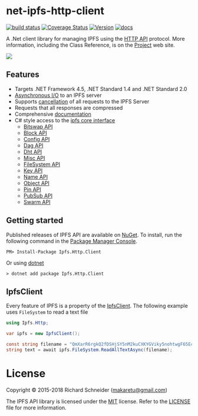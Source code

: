 # net-ipfs-http-client

[![build status](https://ci.appveyor.com/api/projects/status/github/richardschneider/net-ipfs-http-client?branch=master&svg=true)](https://ci.appveyor.com/project/richardschneider/net-ipfs-http-client) 
[![Coverage Status](https://coveralls.io/repos/github/richardschneider/net-ipfs-http-client/badge.svg?branch=master)](https://coveralls.io/github/richardschneider/net-ipfs-http-client?branch=master)
[![Version](https://img.shields.io/nuget/v/Ipfs.Http.Client.svg)](https://www.nuget.org/packages/Ipfs.Http.Client)
[![docs](https://img.shields.io/badge/docs-latest-green.svg)](https://richardschneider.github.io/net-ipfs-http-client/articles/client.html)


A .Net client library for managing IPFS using the [HTTP API](https://docs.ipfs.io/reference/api/http/) protocol. 
More information, including the Class Reference, is on the [Project](https://richardschneider.github.io/net-ipfs-http-client/) web site.

![](https://ipfs.io/ipfs/QmQJ68PFMDdAsgCZvA1UVzzn18asVcf7HVvCDgpjiSCAse)

## Features

- Targets .NET Framework 4.5, .NET Standard 1.4 and .NET Standard 2.0
- [Asynchronous I/O](https://richardschneider.github.io/net-ipfs-http-client/articles/async.html) to an IPFS server
- Supports [cancellation](https://richardschneider.github.io/net-ipfs-http-client/articles/cancellation.html) of all requests to the IPFS Server
- Requests that all responses are compressed
- Comprehensive [documentation](https://richardschneider.github.io/net-ipfs-http-client/articles/client.html)
- C# style access to the [ipfs core interface](https://richardschneider.github.io/net-ipfs-core/api/Ipfs.CoreApi.html)
  - [Bitswap API](https://richardschneider.github.io/net-ipfs-core/api/Ipfs.CoreApi.IBitswapApi.html)
  - [Block API](https://richardschneider.github.io/net-ipfs-core/api/Ipfs.CoreApi.IBlockApi.html)
  - [Config API](https://richardschneider.github.io/net-ipfs-core/api/Ipfs.CoreApi.IConfigApi.html)
  - [Dag API](https://richardschneider.github.io/net-ipfs-core/api/Ipfs.CoreApi.IDagApi.html)
  - [Dht API](https://richardschneider.github.io/net-ipfs-core/api/Ipfs.CoreApi.IDhtApi.html)
  - [Misc API](https://richardschneider.github.io/net-ipfs-core/api/Ipfs.CoreApi.IGenericApi.html)
  - [FileSystem API](https://richardschneider.github.io/net-ipfs-core/api/Ipfs.CoreApi.IFileSystemApi.html)
  - [Key API](https://richardschneider.github.io/net-ipfs-core/api/Ipfs.CoreApi.IKeyApi.html)
  - [Name API](https://richardschneider.github.io/net-ipfs-core/api/Ipfs.CoreApi.INameApi.html)
  - [Object API](https://richardschneider.github.io/net-ipfs-core/api/Ipfs.CoreApi.IObjectApi.html)
  - [Pin API](https://richardschneider.github.io/net-ipfs-core/api/Ipfs.CoreApi.IPinApi.html)
  - [PubSub API](https://richardschneider.github.io/net-ipfs-core/api/Ipfs.CoreApi.IPubSubApi.html)
  - [Swarm API](https://richardschneider.github.io/net-ipfs-core/api/Ipfs.CoreApi.ISwarmApi.html)

## Getting started

Published releases of IPFS API are available on [NuGet](https://www.nuget.org/packages/ipfs.http.client/).  To install, run the following command in the [Package Manager Console](https://docs.nuget.org/docs/start-here/using-the-package-manager-console).

    PM> Install-Package Ipfs.Http.Client
    
Or using [dotnet](https://docs.microsoft.com/en-us/dotnet/core/tools/dotnet?tabs=netcore21)

    > dotnet add package Ipfs.Http.Client

## IpfsClient

Every feature of IPFS is a property of the [IpfsClient](https://richardschneider.github.io/net-ipfs-http-client/api/Ipfs.Http.IpfsClient.html).  The following example 
uses `FileSystem` to read a text file

```csharp
using Ipfs.Http;

var ipfs = new IpfsClient();

const string filename = "QmXarR6rgkQ2fDSHjSY5nM2kuCXKYGViky5nohtwgF65Ec/about";
string text = await ipfs.FileSystem.ReadAllTextAsync(filename);
```

# License
Copyright © 2015-2018 Richard Schneider (makaretu@gmail.com)

The IPFS API library is licensed under the [MIT](http://www.opensource.org/licenses/mit-license.php "Read more about the MIT license form") license. Refer to the [LICENSE](https://github.com/richardschneider/net-ipfs-http-client/blob/master/LICENSE) file for more information.
